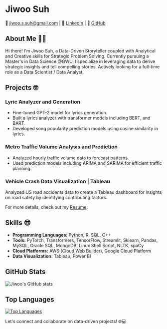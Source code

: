 
<!--
**jiwoosuh/jiwoosuh** is a ✨ _special_ ✨ repository because its `README.md` (this file) appears on your GitHub profile.

Here are some ideas to get you started:

- 🔭 I’m currently working on ...
- 🌱 I’m currently learning ...
- 👯 I’m looking to collaborate on ...
- 🤔 I’m looking for help with ...
- 💬 Ask me about ...
- 📫 How to reach me: ...
- 😄 Pronouns: ...
- ⚡ Fun fact: ...
-->

# Jiwoo Suh

📧 jiwoo.s.suh@gmail.com | 💼 [LinkedIn](https://www.linkedin.com/in/jiwoosuh) | 🚀 [GitHub](https://github.com/jiwoosuh)

## About Me 👩‍💻

Hi there! I'm Jiwoo Suh, a Data-Driven Storyteller coupled with Analytical and Creative skills for Strategic Problem Solving. Currently pursuing a Master's in Data Science @GWU, I specialize in leveraging data to derive strategic insights and tell compelling stories. Actively looking for a full-time role as a Data Scientist / Data Analyst.

## Projects 🤓

### Lyric Analyzer and Generation

- Fine-tuned GPT-2 model for lyrics generation.
- Built a lyrics analyzer with transformer models including BERT, and BART.
- Developed song popularity prediction models using cosine similarity in lyrics.

### Metro Traffic Volume Analysis and Prediction

- Analyzed hourly traffic volume data to forecast patterns.
- Used prediction models including ARIMA and SARIMA for efficient traffic planning.

### Vehicle Crash Data Visualization | Tableau

Analyzed US road accidents data to create a Tableau dashboard for insights on road safety by identifying contributing factors.

For more details, check out my [Resume](https://www.linkedin.com/in/jiwoosuh/overlay/1706057301334/single-media-viewer/?profileId=ACoAADs6JyMBBfJliCz_JdnYVzrvrqqT4hkjft0).

## Skills 😎

- **Programming Languages:** Python, R, SQL, C++
- **Tools:** PyTorch, Transformers, TensorFlow, Streamlit, Sklearn, Pandas, MySQL, Oracle SQL, MongoDB, Linux Shell Script, NLTK, spaCy
- **Cloud Platforms:** AWS (Cloud Web Builder), Google Cloud Platform
- **Data Visualization:** Tableau, Power BI


## GitHub Stats

![Jiwoo's GitHub stats](https://github-readme-stats.vercel.app/api?username=jiwoosuh&theme=transparent&show_icons=true)

## Top Languages

[![Top Languages](https://github-readme-stats.vercel.app/api/top-langs/?username=jiwoosuh&layout=compact&theme=transparent)](https://github.com/jiwoosuh)


Let's connect and collaborate on data-driven projects! 🌐💻

